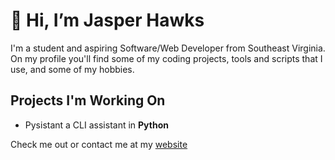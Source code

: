 # 👋 Hi, I’m Jasper Hawks
I'm a student and aspiring Software/Web Developer from Southeast Virginia. On my profile you'll find some of my coding projects, tools and scripts that I use, and some of my hobbies.

## Projects I'm Working On 
- Pysistant a CLI assistant in **Python**


Check me out or contact me at my [website](https://jasperhawks.netlify.app/)

